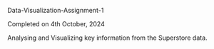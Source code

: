 Data-Visualization-Assignment-1

Completed on 4th October, 2024

Analysing and Visualizing key information from the Superstore data.
